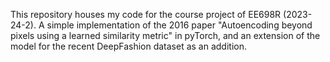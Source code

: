 This repository houses my code for the course project of EE698R (2023-24-2). A simple implementation of the 2016 paper "Autoencoding beyond pixels using a learned similarity metric" in pyTorch, and an extension of the model for the recent DeepFashion dataset as an addition.
